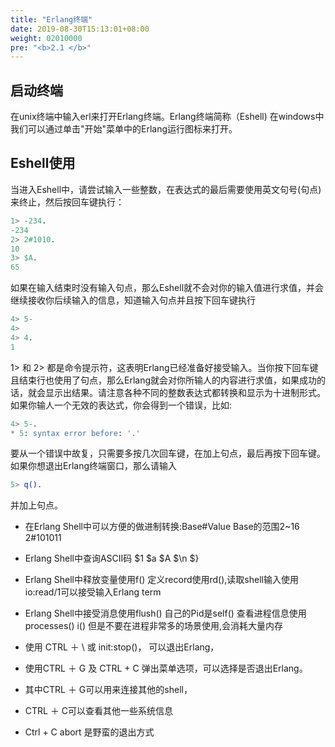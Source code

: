 ```yaml
---
title: "Erlang终端"
date: 2019-08-30T15:13:01+08:00
weight: 02010000
pre: "<b>2.1 </b>"
---
```


## 启动终端

在unix终端中输入erl来打开Erlang终端。Erlang终端简称（Eshell)
在windows中我们可以通过单击"开始"菜单中的Erlang运行图标来打开。

## Eshell使用

当进入Eshell中，请尝试输入一些整数，在表达式的最后需要使用英文句号(句点)来终止，然后按回车键执行：

```erlang
1> -234.
-234
2> 2#1010.
10
3> $A.
65
```

如果在输入结束时没有输入句点，那么Eshell就不会对你的输入值进行求值，并会继续接收你后续输入的信息，知道输入句点并且按下回车键执行

```erlang
4> 5-
4>
4> 4.
1
```

1> 和 2> 都是命令提示符，这表明Erlang已经准备好接受输入。当你按下回车键且结束行也使用了句点，那么Erlang就会对你所输人的内容进行求值，如果成功的话，就会显示出结果。请注意各种不同的整数表达式都转换和显示为十进制形式。如果你输人一个无效的表达式，你会得到一个错误，比如:

```erlang
4> 5-.
* 5: syntax error before: '.'
```

要从一个错误中故复，只需要多按几次回车键，在加上句点，最后再按下回车键。如果你想退出Erlang终端窗口，那么请输入

```erlang
5> q().
```

并加上句点。

* 在Erlang Shell中可以方便的做进制转换:Base#Value Base的范围2~16 2#101011
* Erlang Shell中查询ASCII码 $1 $a $A $\n $\}
* Erlang Shell中释放变量使用f() 定义record使用rd(),读取shell输入使用io:read/1可以接受输入Erlang term
* Erlang Shell中接受消息使用flush() 自己的Pid是self() 查看进程信息使用processes() i() 但是不要在进程非常多的场景使用,会消耗大量内存

* 使用 CTRL ＋ \ 或 init:stop()， 可以退出Erlang，
* 使用CTRL ＋ G 及 CTRL + C 弹出菜单选项，可以选择是否退出Erlang。
* 其中CTRL ＋ G可以用来连接其他的shell，
* CTRL ＋ C可以查看其他一些系统信息
* Ctrl + C abort 是野蛮的退出方式
